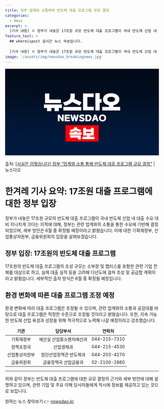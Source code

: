 ```yaml
---
title: 정부 업계와 소통하여 반도체 대출 프로그램 규모 결정
categories:
  - News
excerpt: >
  [기사 내용] ㅇ 정부가 내놓은 17조원 규모 반도체 대출 프로그램이 국내 반도체 산업 내 대출 수요 대비 …
feature_text: >
  ## whereispost 실시간 뉴스 속보입니다.

  [기사 내용] ㅇ 정부가 내놓은 17조원 규모 반도체 대출 프로그램이 국내 반도체 산업 내 대출 수요 대비 …
image: '/assets/img/newsdao_breakingnews.jpg'
---
```


![뉴스다오 속보](/assets/img/newsdao_breakingnews.jpg)

<p>출처: <a href="https://newsdao.kr/3974" rel="dofollow">[사실은 이렇습니다] 정부 “업계와 소통 통해 반도체 대출 프로그램 규모 결정”</a> | 뉴스다오</p>

<h1>한겨레 기사 요약: 17조원 대출 프로그램에 대한 정부 입장</h1>
<p data-ke-size="size16">정부가 내놓은 17조원 규모의 반도체 대출 프로그램이 국내 반도체 산업 내 대출 수요 대비 지나치게 크다는 지적에 대해, 정부는 관련 업계와의 소통을 통한 수요에 기반해 결정되었으며, 세부 방안은 6월 중 확정될 예정이라고 밝혔습니다. 이에 대한 기획재정부, 산업통상자원부, 금융위원회의 입장을 살펴보겠습니다.</p>

<h2 data-ke-size="size26">정부 입장: 17조원의 반도체 대출 프로그램</h2>
<p data-ke-size="size16">17조원의 반도체 대출 프로그램의 조성 규모는 소부장 및 팹리스를 포함한 관련 기업 전체를 대상으로 하고, 실제 대출 실적 등을 고려해 다년도에 걸쳐 조성 및 공급할 계획이라고 밝혔습니다. 세부적인 출자 방식은 6월 중 확정될 예정입니다.</p>

<h2 data-ke-size="size26">환경 변화에 따른 대출 프로그램 조정 예정</h2>
<p data-ke-size="size16">환경 변화에 따라 대출 프로그램은 조정될 수 있으며, 관련 업계와의 소통과 공감대를 바탕으로 대출 프로그램은 적정한 수준으로 조정될 것이라고 밝혔습니다. 또한, 지속 가능한 반도체 산업 육성과 성장을 위해 적극적으로 노력해 나갈 예정이라고 강조했습니다.</p>

<table>
  <thead>
    <tr>
      <td style="text-align: center; height: 17px;"><b>기관</b></td>
      <td style="text-align: center; height: 17px;"><b>담당부서</b></td>
      <td style="text-align: center; height: 17px;"><b>연락처</b></td>
    </tr>
  </thead>
  <tbody>
    <tr>
      <td style="text-align: center; height: 17px;">기획재정부</td>
      <td style="text-align: center; height: 17px;">예산실 산업중소벤처예산과</td>
      <td style="text-align: center; height: 17px;">044-215-7310</td>
    </tr>
    <tr>
      <td style="text-align: center; height: 17px;">정책조정국</td>
      <td style="text-align: center; height: 17px;">산업경제과</td>
      <td style="text-align: center; height: 17px;">044-215-4530</td>
    </tr>
    <tr>
      <td style="text-align: center; height: 17px;">산업통상자원부</td>
      <td style="text-align: center; height: 17px;">첨단산업정책관 반도체과</td>
      <td style="text-align: center; height: 17px;">044-203-4270</td>
    </tr>
    <tr>
      <td style="text-align: center; height: 17px;">금융위원회</td>
      <td style="text-align: center; height: 17px;">금융정책국 산업금융과</td>
      <td style="text-align: center; height: 17px;">02-2100-2860</td>
    </tr>
  </tbody>
</table>
<hr>
<p data-ke-size="size16">위와 같이 정부는 반도체 대출 프로그램에 대한 규모 결정의 근거와 세부 방안에 대해 설명하고 있으며, 관련 기업 및 주요 이해 당사자들에게 적시에 정보를 제공하고 있는 것으로 보입니다.</p> 

원하는 뉴스 찾아보기 👉 <a href="https://newsdao.kr" rel="dofollow">newsdao.kr</a>


